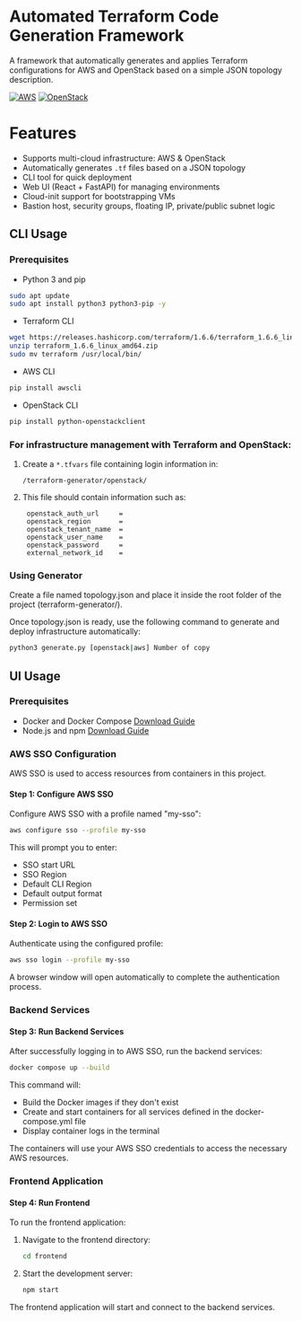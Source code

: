 # Automated Terraform Code Generation Framework
A framework that automatically generates and applies Terraform configurations for AWS and OpenStack based on a simple JSON topology description.

[![AWS](https://img.shields.io/badge/AWS-SSO-orange.svg)](https://aws.amazon.com/single-sign-on/)
[![OpenStack](https://img.shields.io/badge/OpenStack-Terraform-blueviolet.svg)](https://www.openstack.org/)
# Features
- Supports multi-cloud infrastructure: AWS & OpenStack
- Automatically generates `.tf` files based on a JSON topology
- CLI tool for quick deployment
- Web UI (React + FastAPI) for managing environments
- Cloud-init support for bootstrapping VMs
- Bastion host, security groups, floating IP, private/public subnet logic

## CLI Usage 
### Prerequisites

- Python 3 and pip
  
```bash
sudo apt update
sudo apt install python3 python3-pip -y
  ```

- Terraform CLI
```bash
wget https://releases.hashicorp.com/terraform/1.6.6/terraform_1.6.6_linux_amd64.zip
unzip terraform_1.6.6_linux_amd64.zip
sudo mv terraform /usr/local/bin/
  ```
- AWS CLI
```bash
pip install awscli
  ```
- OpenStack CLI
```bash
pip install python-openstackclient
  ``` 
### For infrastructure management with Terraform and OpenStack:

1. Create a `*.tfvars` file containing login information in:
   ```
   /terraform-generator/openstack/
   ```

2. This file should contain information such as:
   ```hcl
    openstack_auth_url     = 
    openstack_region       = 
    openstack_tenant_name  = 
    openstack_user_name    = 
    openstack_password     = 
    external_network_id    = 
   ```

### Using Generator
Create a file named topology.json and place it inside the root folder of the project (terraform-generator/).

Once topology.json is ready, use the following command to generate and deploy infrastructure automatically:
```bash
python3 generate.py [openstack|aws] Number of copy
```

## UI Usage 
### Prerequisites
- Docker and Docker Compose 
[Download Guide](https://docs.docker.com/engine/install/ubuntu/)
- Node.js and npm
[Download Guide](https://docs.npmjs.com/downloading-and-installing-node-js-and-npm)

### AWS SSO Configuration

AWS SSO is used to access resources from containers in this project.

#### Step 1: Configure AWS SSO

Configure AWS SSO with a profile named "my-sso":

```bash
aws configure sso --profile my-sso
```

This will prompt you to enter:
- SSO start URL
- SSO Region
- Default CLI Region
- Default output format
- Permission set

#### Step 2: Login to AWS SSO

Authenticate using the configured profile:

```bash
aws sso login --profile my-sso
```

A browser window will open automatically to complete the authentication process.

### Backend Services

#### Step 3: Run Backend Services

After successfully logging in to AWS SSO, run the backend services:

```bash
docker compose up --build
```

This command will:
- Build the Docker images if they don't exist
- Create and start containers for all services defined in the docker-compose.yml file
- Display container logs in the terminal

The containers will use your AWS SSO credentials to access the necessary AWS resources.




### Frontend Application

#### Step 4: Run Frontend

To run the frontend application:

1. Navigate to the frontend directory:
   ```bash
   cd frontend
   ```

2. Start the development server:
   ```bash
   npm start
   ```

The frontend application will start and connect to the backend services.

